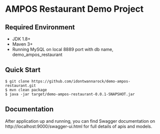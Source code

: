 # AMPOS Restaurant Demo Project

## Required Environment

- JDK 1.8+
- Maven 3+
- Running MySQL on local 8889 port with db name, demo_ampos_restaurant 

## Quick Start


```
$ git clone https://github.com/idontwannarock/demo-ampos-restaurant.git
$ mvn clean package
$ java -jar target/demo-ampos-restaurant-0.0.1-SNAPSHOT.jar
```

## Documentation

After application up and running, you can find Swagger documentation on http://localhost:9000/swagger-ui.html for full details of apis and models.
